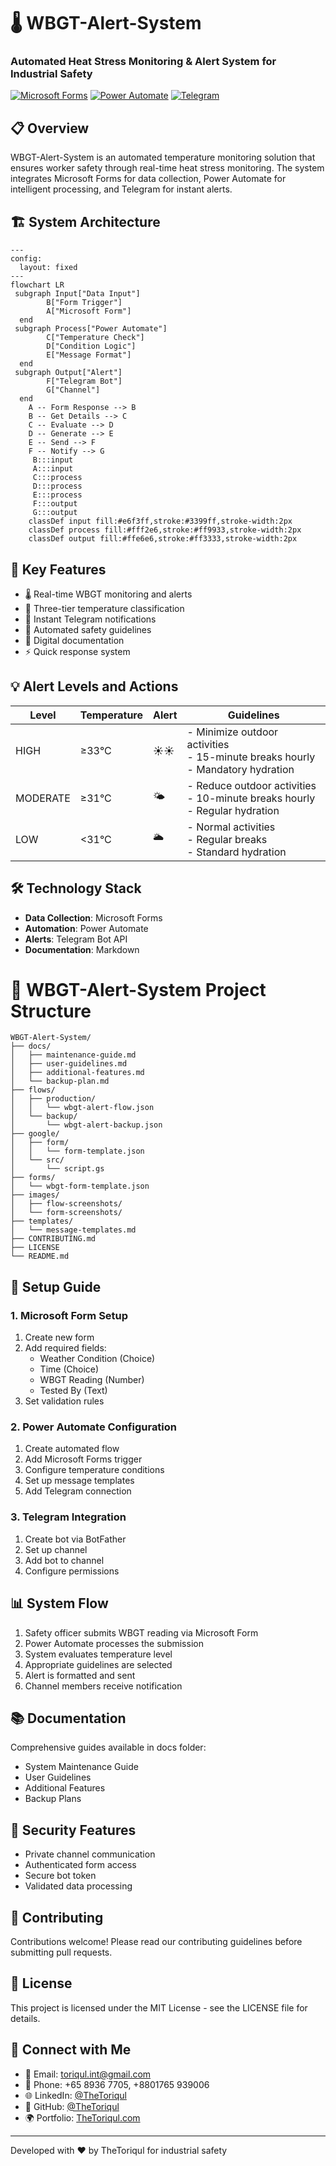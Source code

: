 # 🌡️ WBGT-Alert-System
### Automated Heat Stress Monitoring & Alert System for Industrial Safety

[![Microsoft Forms](https://img.shields.io/badge/Microsoft-Forms-2B579A?style=for-the-badge&logo=microsoft&logoColor=white)](https://www.microsoft.com/en-us/microsoft-365/forms)
[![Power Automate](https://img.shields.io/badge/Power-Automate-0066FF?style=for-the-badge&logo=power-automate&logoColor=white)](https://flow.microsoft.com/)
[![Telegram](https://img.shields.io/badge/Telegram-Bot-26A5E4?style=for-the-badge&logo=telegram&logoColor=white)](https://telegram.org/)

## 📋 Overview
WBGT-Alert-System is an automated temperature monitoring solution that ensures worker safety through real-time heat stress monitoring. The system integrates Microsoft Forms for data collection, Power Automate for intelligent processing, and Telegram for instant alerts.

## 🏗️ System Architecture

```mermaid
---
config:
  layout: fixed
---
flowchart LR
 subgraph Input["Data Input"]
        B["Form Trigger"]
        A["Microsoft Form"]
  end
 subgraph Process["Power Automate"]
        C["Temperature Check"]
        D["Condition Logic"]
        E["Message Format"]
  end
 subgraph Output["Alert"]
        F["Telegram Bot"]
        G["Channel"]
  end
    A -- Form Response --> B
    B -- Get Details --> C
    C -- Evaluate --> D
    D -- Generate --> E
    E -- Send --> F
    F -- Notify --> G
     B:::input
     A:::input
     C:::process
     D:::process
     E:::process
     F:::output
     G:::output
    classDef input fill:#e6f3ff,stroke:#3399ff,stroke-width:2px
    classDef process fill:#fff2e6,stroke:#ff9933,stroke-width:2px
    classDef output fill:#ffe6e6,stroke:#ff3333,stroke-width:2px
```

## 🌟 Key Features
- 🌡️ Real-time WBGT monitoring and alerts
- 🚨 Three-tier temperature classification
- 📱 Instant Telegram notifications
- 🔄 Automated safety guidelines
- 📝 Digital documentation
- ⚡ Quick response system

## 💡 Alert Levels and Actions

| Level | Temperature | Alert | Guidelines |
|-------|------------|--------|---------|
| HIGH | ≥33°C | ☀️☀️ | - Minimize outdoor activities<br>- 15-minute breaks hourly<br>- Mandatory hydration |
| MODERATE | ≥31°C | 🌤️ | - Reduce outdoor activities<br>- 10-minute breaks hourly<br>- Regular hydration |
| LOW | <31°C | 🌥️ | - Normal activities<br>- Regular breaks<br>- Standard hydration |

## 🛠️ Technology Stack
- **Data Collection**: Microsoft Forms
- **Automation**: Power Automate
- **Alerts**: Telegram Bot API
- **Documentation**: Markdown

# 📁 WBGT-Alert-System Project Structure

```
WBGT-Alert-System/
├── docs/
│   ├── maintenance-guide.md
│   ├── user-guidelines.md
│   ├── additional-features.md
│   └── backup-plan.md
├── flows/
│   ├── production/
│   │   └── wbgt-alert-flow.json
│   └── backup/
│       └── wbgt-alert-backup.json
├── google/
│   ├── form/
│   │   └── form-template.json
│   └── src/
│       └── script.gs
├── forms/
│   └── wbgt-form-template.json
├── images/
│   ├── flow-screenshots/
│   └── form-screenshots/
├── templates/
│   └── message-templates.md
├── CONTRIBUTING.md
├── LICENSE
└── README.md
```

## 🚀 Setup Guide

### 1. Microsoft Form Setup
1. Create new form
2. Add required fields:
   - Weather Condition (Choice)
   - Time (Choice)
   - WBGT Reading (Number)
   - Tested By (Text)
3. Set validation rules

### 2. Power Automate Configuration
1. Create automated flow
2. Add Microsoft Forms trigger
3. Configure temperature conditions
4. Set up message templates
5. Add Telegram connection

### 3. Telegram Integration
1. Create bot via BotFather
2. Set up channel
3. Add bot to channel
4. Configure permissions

## 📊 System Flow
1. Safety officer submits WBGT reading via Microsoft Form
2. Power Automate processes the submission
3. System evaluates temperature level
4. Appropriate guidelines are selected
5. Alert is formatted and sent
6. Channel members receive notification

## 📚 Documentation
Comprehensive guides available in docs folder:
- System Maintenance Guide
- User Guidelines
- Additional Features
- Backup Plans

## 🔐 Security Features
- Private channel communication
- Authenticated form access
- Secure bot token
- Validated data processing

## 🤝 Contributing
Contributions welcome! Please read our contributing guidelines before submitting pull requests.

## 📄 License
This project is licensed under the MIT License - see the LICENSE file for details.

## 📧 Connect with Me

- 📧 Email: toriqul.int@gmail.com
- 📱 Phone: +65 8936 7705, +8801765 939006
- 🌐 LinkedIn: [@TheToriqul](https://www.linkedin.com/in/thetoriqul/)
- 🐙 GitHub: [@TheToriqul](https://github.com/TheToriqul)
- 🌍 Portfolio: [TheToriqul.com](https://thetoriqul.com)

---
Developed with ❤️ by TheToriqul for industrial safety